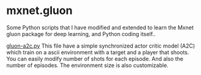 # mxnet.gluon
Some Python scripts that I have modified and extended to learn the Mxnet gluon package for deep learning, and Python coding itself..


[gluon-a2c.py](https://github.com/MHaneferd/mxnet.gluon/blob/master/gluon-a2c-ascii-env/gluon-a2c.py)
This file have a simple synchronized actor critic model (A2C) which train on a ascii environment with a target and a player that shoots. You can easily modify number of shots for each episode. And also the number of episodes. The environment size is also customizable.


